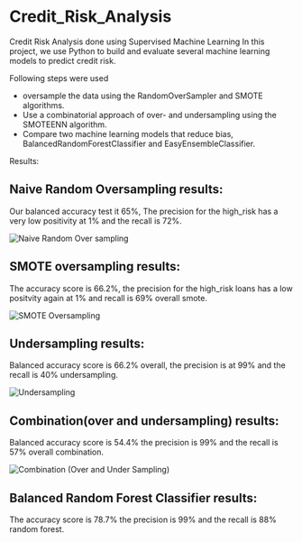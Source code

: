 # Credit_Risk_Analysis
Credit Risk Analysis done using Supervised Machine Learning
In this project, we use Python to build and evaluate several machine learning models to predict credit risk.

Following steps were used
- oversample the data using the RandomOverSampler and SMOTE algorithms.
- Use a combinatorial approach of over- and undersampling using the SMOTEENN algorithm.
- Compare two machine learning models that reduce bias, BalancedRandomForestClassifier and   EasyEnsembleClassifier.

Results:

## Naive Random Oversampling results: 
Our balanced accuracy test it 65%,
The precision for the high_risk has a very low positivity at 1% and the recall is 72%.





![Naive Random Over sampling](https://user-images.githubusercontent.com/107904664/198206824-e7570fbc-1329-4b96-84ed-d745254d5ec9.png)




## SMOTE oversampling results: 
The accuracy score is 66.2%, the precision for the high_risk loans has a low positvity again at 1% and recall is 69% overall smote.



![SMOTE Oversampling](https://user-images.githubusercontent.com/107904664/198206867-61520f5a-0890-44e9-b7b4-59eff2b1e50c.png)

## Undersampling results: 
Balanced accuracy score is 66.2% overall, the precision is at 99% and the recall is 40% undersampling.





![Undersampling ](https://user-images.githubusercontent.com/107904664/198206899-702586a7-24ba-4b62-ac9c-760f981ebdd5.png)




## Combination(over and undersampling) results:
Balanced accuracy score is 54.4% the precision is 99% and the recall is 57% overall combination.



![Combination (Over and Under Sampling)](https://user-images.githubusercontent.com/107904664/198206935-2ab1a893-2b06-4df1-954e-818cacabc1be.png)


## Balanced Random Forest Classifier results: 
The accuracy score is 78.7% the precision is 99% and the recall is 88% random forest.

